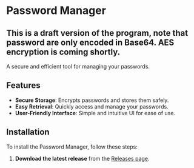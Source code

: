 # Password Manager

## This is a draft version of the program, note that password are only encoded in Base64. AES encryption is coming shortly.


A secure and efficient tool for managing your passwords.

## Features

- **Secure Storage**: Encrypts passwords and stores them safely.
- **Easy Retrieval**: Quickly access and manage your passwords.
- **User-Friendly Interface**: Simple and intuitive UI for ease of use.

## Installation

To install the Password Manager, follow these steps:

1. **Download the latest release** from the [Releases page](https://github.com/maxBRT/password-manager/releases).
